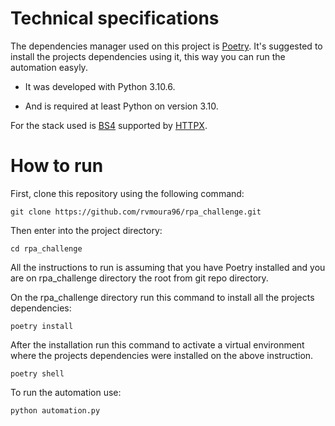 # Technical specifications


The dependencies manager used on this project is [Poetry](https://python-poetry.org/). It's suggested to install the projects dependencies using it, this way you can run the automation easyly.

* It was developed with Python 3.10.6.

* And is required at least Python on version 3.10.

For the stack used is [BS4](https://beautiful-soup-4.readthedocs.io/en/latest/) supported by [HTTPX](https://www.python-httpx.org/).


# How to run
First, clone this repository using the following command:

```
git clone https://github.com/rvmoura96/rpa_challenge.git
```

Then enter into the project directory:
```
cd rpa_challenge
```

All the instructions to run is assuming that you have Poetry installed and you are on rpa_challenge directory the root from git repo directory.


On the rpa_challenge directory run this command to install all the projects dependencies:
```
poetry install
```

After the installation run this command to activate a virtual environment where the projects dependencies were installed on the above instruction.
```
poetry shell
```

To run the automation use:
```
python automation.py
```
